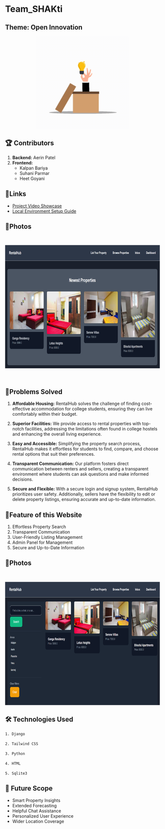 # Team_SHAKti
## Theme: Open Innovation

<p align="center">
  <img src="readme.gif" width="300"  height="300"/>
  </p>
  


## 🏆 Contributors

<ol>
    <li><strong>Backend:</strong> Aerin Patel</li>
  <li>
    <strong>Frontend:</strong>
    <ul>
      <li>Kalpan Bariya</li>
      <li>Suhani Parmar</li>
      <li>Heet Goyani</li>
    </ul>
  </li>
</ol>


## 🔷Links 
<ul>
<li><a href="https://drive.google.com/file/d/1IBUv8cwqtWFInbOjXlfY3jM3Vs8bGtGl/view" target="_blank">Project Video Showcase</a></li>
<li><a href="https://drive.google.com/file/d/14u6oKItR6kIRcD-rEP60173WZOgCfRE4/view?usp=drivesdk" target="_blank">Local Environment Setup Guide</a></li>
</ul>


## 🔷Photos
<br>
<p align="center">
  <img src="w1.png" width="800" height="400"/>
  </p>
<br>

## 💎Problems Solved

1. **Affordable Housing:** RentalHub solves the challenge of finding cost-effective accommodation for college students, ensuring they can live comfortably within their budget.

2. **Superior Facilities:** We provide access to rental properties with top-notch facilities, addressing the limitations often found in college hostels and enhancing the overall living experience.

3. **Easy and Accessible:** Simplifying the property search process, RentalHub makes it effortless for students to find, compare, and choose rental options that suit their preferences.

4. **Transparent Communication:** Our platform fosters direct communication between renters and sellers, creating a transparent environment where students can ask questions and make informed decisions.

5. **Secure and Flexible:** With a secure login and signup system, RentalHub prioritizes user safety. Additionally, sellers have the flexibility to edit or delete property listings, ensuring accurate and up-to-date information.



## 🔷Feature of this Website
1. Effortless Property Search
2. Transparent Communication
3. User-Friendly Listing Management
4. Admin Panel for Management
5. Secure and Up-to-Date Information



## 🔷Photos
<br>
<p align="center">
  <img src="w2.png" width="800" height="400"/>
  </p>


## 🛠 Technologies Used
```
1. Django

2. Tailwind CSS

3. Python

4. HTML

5. Sqlite3
```


## 🚀 Future Scope

- Smart Property Insights
- Extended Forecasting
- Helpful Chat Assistance
- Personalized User Experience
- Wider Location Coverage
